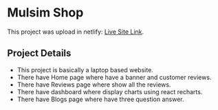 # Mulsim Shop

This project was upload in netlify: [Live Site Link](https://muslimshop.netlify.app/).

## Project Details
* This project is basically a laptop based website.
* There have Home page where have a banner and customer reviews.
* There have Reviews page where show all the reviews.
* There have dashboard where display charts using react recharts.
* There have Blogs page where have three question answer.